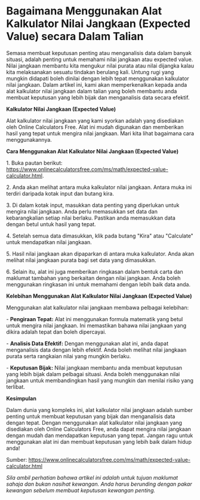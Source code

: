 Bagaimana Menggunakan Alat Kalkulator Nilai Jangkaan (Expected Value) secara Dalam Talian
=========================================================================================

Semasa membuat keputusan penting atau menganalisis data dalam banyak situasi, adalah penting untuk memahami nilai jangkaan atau expected value. Nilai jangkaan membantu kita mengukur nilai purata atau nilai dijangka kalau kita melaksanakan sesuatu tindakan berulang kali. Untung rugi yang mungkin didapati boleh dinilai dengan lebih tepat menggunakan kalkulator nilai jangkaan. Dalam artikel ini, kami akan memperkenalkan kepada anda alat kalkulator nilai jangkaan dalam talian yang boleh membantu anda membuat keputusan yang lebih bijak dan menganalisis data secara efektif.

**Kalkulator Nilai Jangkaan (Expected Value)**

Alat kalkulator nilai jangkaan yang kami syorkan adalah yang disediakan oleh Online Calculators Free. Alat ini mudah digunakan dan memberikan hasil yang tepat untuk mengira nilai jangkaan. Mari kita lihat bagaimana cara menggunakannya.

**Cara Menggunakan Alat Kalkulator Nilai Jangkaan (Expected Value)**

1\. Buka pautan berikut: <https://www.onlinecalculatorsfree.com/ms/math/expected-value-calculator.html>.

2\. Anda akan melihat antara muka kalkulator nilai jangkaan. Antara muka ini terdiri daripada kotak input dan butang kira.

3\. Di dalam kotak input, masukkan data penting yang diperlukan untuk mengira nilai jangkaan. Anda perlu memasukkan set data dan kebarangkalian setiap nilai berlaku. Pastikan anda memasukkan data dengan betul untuk hasil yang tepat.

4\. Setelah semua data dimasukkan, klik pada butang "Kira" atau "Calculate" untuk mendapatkan nilai jangkaan.

5\. Hasil nilai jangkaan akan dipaparkan di antara muka kalkulator. Anda akan melihat nilai jangkaan purata bagi set data yang dimasukkan.

6\. Selain itu, alat ini juga memberikan ringkasan dalam bentuk carta dan maklumat tambahan yang berkaitan dengan nilai jangkaan. Anda boleh menggunakan ringkasan ini untuk memahami dengan lebih baik data anda.

**Kelebihan Menggunakan Alat Kalkulator Nilai Jangkaan (Expected Value)**

Menggunakan alat kalkulator nilai jangkaan membawa pelbagai kelebihan:

\- **Pengiraan Tepat:** Alat ini menggunakan formula matematik yang betul untuk mengira nilai jangkaan. Ini memastikan bahawa nilai jangkaan yang dikira adalah tepat dan boleh dipercayai.

\- **Analisis Data Efektif:** Dengan menggunakan alat ini, anda dapat menganalisis data dengan lebih efektif. Anda boleh melihat nilai jangkaan purata serta rangkaian nilai yang mungkin berlaku.

\- **Keputusan Bijak:** Nilai jangkaan membantu anda membuat keputusan yang lebih bijak dalam pelbagai situasi. Anda boleh menggunakan nilai jangkaan untuk membandingkan hasil yang mungkin dan menilai risiko yang terlibat.

**Kesimpulan**

Dalam dunia yang kompleks ini, alat kalkulator nilai jangkaan adalah sumber penting untuk membuat keputusan yang bijak dan menganalisis data dengan tepat. Dengan menggunakan alat kalkulator nilai jangkaan yang disediakan oleh Online Calculators Free, anda dapat mengira nilai jangkaan dengan mudah dan mendapatkan keputusan yang tepat. Jangan ragu untuk menggunakan alat ini dan membuat keputusan yang lebih baik dalam hidup anda!

Sumber: <https://www.onlinecalculatorsfree.com/ms/math/expected-value-calculator.html>

*Sila ambil perhatian bahawa artikel ini adalah untuk tujuan maklumat sahaja dan bukan nasihat kewangan. Anda harus berunding dengan pakar kewangan sebelum membuat keputusan kewangan penting.*